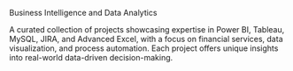 Business Intelligence and Data Analytics


A curated collection of projects showcasing expertise in Power BI, Tableau, MySQL, JIRA, and Advanced Excel, with a focus on financial services, data visualization, and process automation. Each project offers unique insights into real-world data-driven decision-making.
